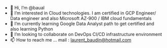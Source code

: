 - 👋 Hi, I’m @baual
- 👀 I’m interested in Cloud technologies. I am certified in GCP Engineer/ Data engineer and also Microsoft AZ-900 / IBM cloud fundamentals
- 🌱 I’m currently learning Google Data Analyst path to get certified and also learning Python
- 💞️ I’m looking to collaborate on DevOps CI/CD infrastructure environment
- 📫 How to reach me ... mail : laurent_baudin@hotmail.com

<!---
baual/baual is a ✨ special ✨ repository because its `README.md` (this file) appears on your GitHub profile.
You can click the Preview link to take a look at your changes.
--->
